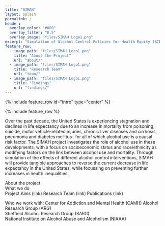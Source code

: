 ```yaml
---
title: "SIMAH"
layout: splash
permalink: /
header:
  overlay_color: "#000"
  overlay_filter: "0.5"
  overlay_image: "files/SIMAH Logo1.png"
excerpt: "Simulation of Alcohol Control Policies for Health Equity (SIMAH). A  major alcohol policy modeling project funded by the US National Institute on Alcohol Abuse and Alcoholism (NIAAA)."
feature_row:
  - image_path: "files/SIMAH Logo1.png"
    title: "About the Project"
    url: "about/"
  - image_path: "files/SIMAH Logo1.png"
    title: "Research Team"
    url: "team/"
  - image_path: "files/SIMAH Logo1.png"
    title: "Findings"
    url: "findings/"
---
```


{% include feature_row id="intro" type="center" %}

{% include feature_row %}


Over the past decade, the United States is experiencing stagnation and declines in life expectancy due to an increase in mortality from poisoning, suicide, motor vehicle-related injuries, chronic liver diseases and cirrhosis, pneumonia and diabetes mellitus– for all of which alcohol use is a causal risk factor. The SIMAH project investigates the role of alcohol use in these developments, with a focus on socioeconomic status and race/ethnicity as modifying factors on the link between alcohol use and mortality. Through simulation of the effects of different alcohol control interventions, SIMAH will provide tangible approaches to reverse the current decrease in life expectancy in the United States, while focussing on preventing further increases in health inequalities.

About the project <br>
What we do <br>
Project Aims (link)
Research Team (link)
Publications (link)

Who we work with:
Center for Addiction and Mental Health (CAMH) 
Alcohol Research Group (ARG)  
Sheffield Alcohol Research Group (SARG)  
National Institute on Alcohol Abuse and Alcoholism (NIAAA)  


